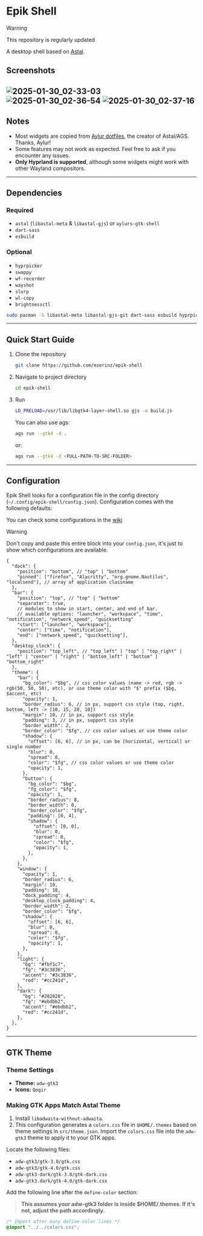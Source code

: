 # Epik Shell

> [!WARNING]
> This repository is regularly updated

A desktop shell based on [Astal](https://github.com/Aylur/Astal/).

## Screenshots

![2025-01-30_02-33-03](https://github.com/user-attachments/assets/12d46e4f-bbec-4c90-865f-3cbb36866bc9)
![2025-01-30_02-36-54](https://github.com/user-attachments/assets/1fa2dc55-41f8-46d6-bfac-afef2e83c32c)
![2025-01-30_02-37-16](https://github.com/user-attachments/assets/d9702b1a-2816-48a5-a9f0-00b7999447dd)
---

## Notes

- Most widgets are copied from [Aylur dotfiles](https://github.com/Aylur/dotfiles), the creator of Astal/AGS. Thanks, Aylur!
- Some features may not work as expected. Feel free to ask if you encounter any issues.
- **Only Hyprland is supported**, although some widgets might work with other Wayland compositors.

---

## Dependencies

### Required

- `astal` (`libastal-meta` & `libastal-gjs`) or `aylurs-gtk-shell`
- `dart-sass`
- `esbuild`

### Optional

- `hyprpicker`
- `swappy`
- `wf-recorder`
- `wayshot`
- `slurp`
- `wl-copy`
- `brightnessctl`

```bash
sudo pacman -S libastal-meta libastal-gjs-git dart-sass esbuild hyprpicker swappy wf-recorder wayshot slurp wl-copy brightnessctl
```

---

## Quick Start Guide

1. Clone the repository
   ```bash
   git clone https://github.com/ezerinz/epik-shell
   ```
2. Navigate to project directory
   ```bash
   cd epik-shell
   ```
3. Run
   ```bash
   LD_PRELOAD=/usr/lib/libgtk4-layer-shell.so gjs -m build.js
   ```
   You can also use ags:
   ```bash
   ags run --gtk4 -d .
   ```
   or:
   ```bash
   ags run --gtk4 -d <FULL-PATH-TO-SRC-FOLDER>
   ```

---

## Configuration
Epik Shell looks for a configuration file in the config directory (`~/.config/epik-shell/config.json`).
Configuration comes with the following defaults:

You can check some configurations in the [wiki](https://github.com/ezerinz/epik-shell/wiki/Configuration-Recipes)
> [!WARNING]
> Don't copy and paste this entire block into your `config.json`, it's just to show which configurations are available.

```jsonc
{
  "dock": {
    "position": "bottom", // "top" | "bottom"
    "pinned": ["firefox", "Alacritty", "org.gnome.Nautilus", "localsend"], // array of application classname
  },
  "bar": {
    "position": "top", // "top" | "bottom"
    "separator": true,
    // modules to show in start, center, and end of bar.
    // available options: "launcher", "workspace", "time", "notification", "network_speed", "quicksetting"
    "start": ["launcher", "workspace"],
    "center": ["time", "notification"],
    "end": ["network_speed", "quicksetting"],
  },
  "desktop_clock": {
    "position": "top_left", // "top_left" | "top" | "top_right" | "left" | "center" | "right" | "bottom_left" | "bottom" | "bottom_right"
  },
  "theme": {
    "bar": {
      "bg_color": "$bg", // css color values (name -> red, rgb -> rgb(50, 50, 50), etc), or use theme color with "$" prefix ($bg, $accent, etc)
      "opacity": 1,
      "border_radius": 6, // in px, support css style (top, right, bottom, left -> [10, 15, 20, 10])
      "margin": 10, // in px, support css style
      "padding": 3, // in px, support css style
      "border_width": 2,
      "border_color": "$fg", // css color values or use theme color
      "shadow": {
        "offset": [6, 6], // in px, can be [horizontal, vertical] or single number
        "blur": 0,
        "spread": 0,
        "color": "$fg", // css color values or use theme color
        "opacity": 1,
      },
      "button": {
        "bg_color": "$bg",
        "fg_color": "$fg",
        "opacity": 1,
        "border_radius": 8,
        "border_width": 0,
        "border_color": "$fg",
        "padding": [0, 4],
        "shadow": {
          "offset": [0, 0],
          "blur": 0,
          "spread": 0,
          "color": "$fg",
          "opacity": 1,
        },
      },
    },
    "window": {
      "opacity": 1,
      "border_radius": 6,
      "margin": 10,
      "padding": 10,
      "dock_padding": 4,
      "desktop_clock_padding": 4,
      "border_width": 2,
      "border_color": "$fg",
      "shadow": {
        "offset": [6, 6],
        "blur": 0,
        "spread": 0,
        "color": "$fg",
        "opacity": 1,
      },
    },
    "light": {
      "bg": "#fbf1c7",
      "fg": "#3c3836",
      "accent": "#3c3836",
      "red": "#cc241d",
    },
    "dark": {
      "bg": "#282828",
      "fg": "#ebdbb2",
      "accent": "#ebdbb2",
      "red": "#cc241d",
    },
  },
}
```

---

## GTK Theme

### Theme Settings

- **Theme:** `adw-gtk3`
- **Icons:** `Qogir`

### Making GTK Apps Match Astal Theme

1. Install `libadwaita-without-adwaita`.
2. This configuration generates a `colors.css` file in `$HOME/.themes` based on theme settings in `src/theme.json`. Import the `colors.css` file into the `adw-gtk3` theme to apply it to your GTK apps.

Locate the following files:

- `adw-gtk3/gtk-3.0/gtk.css`
- `adw-gtk3/gtk-4.0/gtk.css`
- `adw-gtk3-dark/gtk-3.0/gtk-dark.css`
- `adw-gtk3.dark/gtk-4.0/gtk-dark.css`

Add the following line after the `define-color` section:

> **This assumes your adw-gtk3 folder is inside $HOME/.themes. If it's not, adjust the path accordingly.**

```css
/* Import after many define-color lines */
@import "../../colors.css";
```
